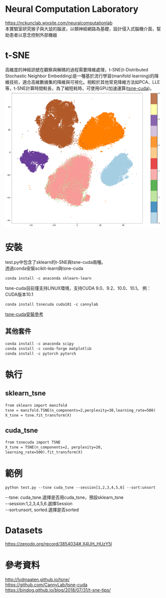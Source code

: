 # Neural Computation Laboratory
https://nckunclab.wixsite.com/neuralcomputationlab  
本實驗室研究猴子與大鼠的腦波，以類神經網路為基礎，設計侵入式腦機介面，幫助患者以意念控制外部機器
# t-SNE
高維度的神經訊號在觀察與解碼的過程需要降維處理，t-SNE(t-Distributed Stochastic Neighbor Embedding)是一種基於流行學習(manifold learning)的降維技術，適合高維數據集的降維與可視化。相較於其他常見降維方法如PCA、LLE等，t-SNE計算時間較長，為了縮短耗時，可使用GPU加速運算([tsne-cuda](https://github.com/CannyLab/tsne-cuda))。
![](test/results.png)
# 安裝
test.py中包含了sklearn的t-SNE與tsne-cuda兩種。  
透過conda安裝scikit-learn與tsne-cuda

    conda install -c anaconda sklearn-learn
tsne-cuda目前僅支持LINUX環境，支持CUDA 9.0、9.2、10.0、10.1。
例：CUDA版本10.1  

    conda install tsnecuda cuda101 -c cannylab
[ tsne-cuda安裝參考](https://github.com/CannyLab/tsne-cuda/wiki)  
## 其他套件

    conda install -c anaconda scipy
    conda install -c conda-forge matplotlib
    conda install -c pytorch pytorch
# 執行
## sklearn_tsne

    from sklearn import manifold
    tsne = manifold.TSNE(n_components=2,perplexity=30,learning_rate=500)
    X_tsne = tsne.fit_transform(X)
## cuda_tsne

    from tsnecuda import TSNE
    X_tsne = TSNE(n_components=2, perplexity=20, learning_rate=500).fit_transform(X)
# 範例
    python test.py --tsne cuda_tsne --session[1,2,3,4,5,6] --sort:unsort
--tsne: cuda_tsne.選擇是否用cuda_tsne，預設sklearn_tsne  
--session:1,2,3,4,5,6.選擇Session  
--sort:unsort, sorted.選擇是否sorted  



# Datasets
https://zenodo.org/record/3854034#.X4UH_HUzY5l
# 參考資料
http://lvdmaaten.github.io/tsne/  
https://github.com/CannyLab/tsne-cuda  
https://bindog.github.io/blog/2018/07/31/t-sne-tips/  


